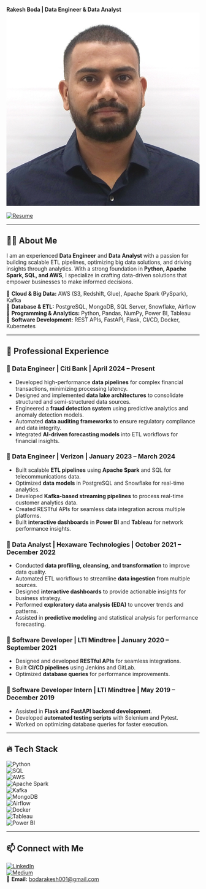  **Rakesh Boda | Data Engineer & Data Analyst**  
 ![Profile Image](Rakesh_Boda)
 
 [![Resume](https://img.shields.io/badge/Resume-Download-orange?style=for-the-badge&logo=adobeacrobatreader&logoColor=white)](Rakesh_Resume.docx)

---

## 👨‍💻 About Me  
I am an experienced **Data Engineer** and **Data Analyst** with a passion for building scalable ETL pipelines, optimizing big data solutions, and driving insights through analytics. With a strong foundation in **Python, Apache Spark, SQL, and AWS**, I specialize in crafting data-driven solutions that empower businesses to make informed decisions.  

🔹 **Cloud & Big Data:** AWS (S3, Redshift, Glue), Apache Spark (PySpark), Kafka  
🔹 **Database & ETL:** PostgreSQL, MongoDB, SQL Server, Snowflake, Airflow  
🔹 **Programming & Analytics:** Python, Pandas, NumPy, Power BI, Tableau  
🔹 **Software Development:** REST APIs, FastAPI, Flask, CI/CD, Docker, Kubernetes  

---

## 💼 Professional Experience  

### **🔹 Data Engineer | Citi Bank | April 2024 – Present**  
- Developed high-performance **data pipelines** for complex financial transactions, minimizing processing latency.  
- Designed and implemented **data lake architectures** to consolidate structured and semi-structured data sources.  
- Engineered a **fraud detection system** using predictive analytics and anomaly detection models.  
- Automated **data auditing frameworks** to ensure regulatory compliance and data integrity.  
- Integrated **AI-driven forecasting models** into ETL workflows for financial insights.  

### **🔹 Data Engineer | Verizon | January 2023 – March 2024**  
- Built scalable **ETL pipelines** using **Apache Spark** and SQL for telecommunications data.  
- Optimized **data models** in PostgreSQL and Snowflake for real-time analytics.  
- Developed **Kafka-based streaming pipelines** to process real-time customer analytics data.  
- Created RESTful APIs for seamless data integration across multiple platforms.  
- Built **interactive dashboards** in **Power BI** and **Tableau** for network performance insights.  

### **🔹 Data Analyst | Hexaware Technologies | October 2021 – December 2022**  
- Conducted **data profiling, cleansing, and transformation** to improve data quality.  
- Automated ETL workflows to streamline **data ingestion** from multiple sources.  
- Designed **interactive dashboards** to provide actionable insights for business strategy.  
- Performed **exploratory data analysis (EDA)** to uncover trends and patterns.  
- Assisted in **predictive modeling** and statistical analysis for performance forecasting.  

### **🔹 Software Developer | LTI Mindtree | January 2020 – September 2021**  
- Designed and developed **RESTful APIs** for seamless integrations.  
- Built **CI/CD pipelines** using Jenkins and GitLab.  
- Optimized **database queries** for performance improvements.  

### **🔹 Software Developer Intern | LTI Mindtree | May 2019 – December 2019**  
- Assisted in **Flask and FastAPI backend development**.  
- Developed **automated testing scripts** with Selenium and Pytest.  
- Worked on optimizing database queries for faster execution.  

---

## 🔥 Tech Stack  

![Python](https://img.shields.io/badge/Python-3776AB?style=for-the-badge&logo=python&logoColor=white)  
![SQL](https://img.shields.io/badge/SQL-4479A1?style=for-the-badge&logo=postgresql&logoColor=white)  
![AWS](https://img.shields.io/badge/AWS-FF9900?style=for-the-badge&logo=amazonaws&logoColor=white)  
![Apache Spark](https://img.shields.io/badge/Spark-FDB515?style=for-the-badge&logo=apache-spark&logoColor=black)  
![Kafka](https://img.shields.io/badge/Kafka-231F20?style=for-the-badge&logo=apachekafka&logoColor=white)  
![MongoDB](https://img.shields.io/badge/MongoDB-4EA94B?style=for-the-badge&logo=mongodb&logoColor=white)  
![Airflow](https://img.shields.io/badge/Airflow-017CEE?style=for-the-badge&logo=apache-airflow&logoColor=white)  
![Docker](https://img.shields.io/badge/Docker-2496ED?style=for-the-badge&logo=docker&logoColor=white)  
![Tableau](https://img.shields.io/badge/Tableau-E97627?style=for-the-badge&logo=tableau&logoColor=white)  
![Power BI](https://img.shields.io/badge/Power%20BI-F2C811?style=for-the-badge&logo=powerbi&logoColor=black)    

---


## 📫 Connect with Me  

[![LinkedIn](https://img.shields.io/badge/LinkedIn-Connect-blue?logo=linkedin)](https://www.linkedin.com/in/boda-rakesh-0922011a4/)  
[![Medium](https://img.shields.io/badge/Medium-Read%20Articles-black?logo=medium)](https://medium.com/@bodarakesh001)  
📧 **Email:** [bodarakesh001@gmail.com](mailto:bodarakesh001@gmail.com)  

